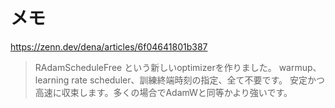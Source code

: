 # メモ

<https://zenn.dev/dena/articles/6f04641801b387>
> RAdamScheduleFree という新しいoptimizerを作りました。
warmup、learning rate scheduler、訓練終端時刻の指定、全て不要です。
安定かつ高速に収束します。多くの場合でAdamWと同等かより強いです。
